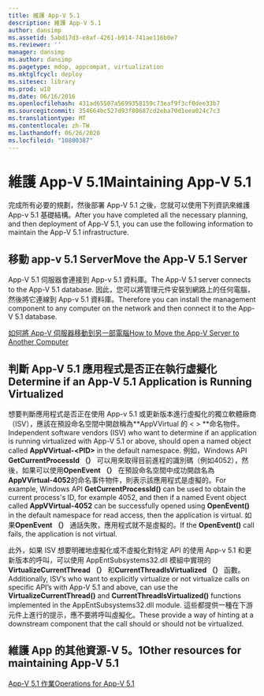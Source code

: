 ```yaml
---
title: 維護 App-V 5.1
description: 維護 App-V 5.1
author: dansimp
ms.assetid: 5abd17d3-e8af-4261-b914-741ae116b0e7
ms.reviewer: ''
manager: dansimp
ms.author: dansimp
ms.pagetype: mdop, appcompat, virtualization
ms.mktglfcycl: deploy
ms.sitesec: library
ms.prod: w10
ms.date: 06/16/2016
ms.openlocfilehash: 431ad65507a5699358159c73eaf9f3cf0dee33b7
ms.sourcegitcommit: 354664bc527d93f80687cd2eba70d1eea024c7c3
ms.translationtype: MT
ms.contentlocale: zh-TW
ms.lasthandoff: 06/26/2020
ms.locfileid: "10800387"
---
```

# <span data-ttu-id="d47c5-103">維護 App-V 5.1</span><span class="sxs-lookup"><span data-stu-id="d47c5-103">Maintaining App-V 5.1</span></span>


<span data-ttu-id="d47c5-104">完成所有必要的規劃，然後部署 App-V 5.1 之後，您就可以使用下列資訊來維護 App-v 5.1 基礎結構。</span><span class="sxs-lookup"><span data-stu-id="d47c5-104">After you have completed all the necessary planning, and then deployment of App-V 5.1, you can use the following information to maintain the App-V 5.1 infrastructure.</span></span>

## <a href="" id="move-the-app-v-5-1-server-"></a><span data-ttu-id="d47c5-105">移動 app-v 5.1 Server</span><span class="sxs-lookup"><span data-stu-id="d47c5-105">Move the App-V 5.1 Server</span></span>


<span data-ttu-id="d47c5-106">App-V 5.1 伺服器會連接到 App-v 5.1 資料庫。</span><span class="sxs-lookup"><span data-stu-id="d47c5-106">The App-V 5.1 server connects to the App-V 5.1 database.</span></span> <span data-ttu-id="d47c5-107">因此，您可以將管理元件安裝到網路上的任何電腦，然後將它連線到 App-v 5.1 資料庫。</span><span class="sxs-lookup"><span data-stu-id="d47c5-107">Therefore you can install the management component to any computer on the network and then connect it to the App-V 5.1 database.</span></span>

[<span data-ttu-id="d47c5-108">如何將 App-V 伺服器移動到另一部電腦</span><span class="sxs-lookup"><span data-stu-id="d47c5-108">How to Move the App-V Server to Another Computer</span></span>](how-to-move-the-app-v-server-to-another-computer51.md)

## <a href="" id="determine-if-an-app-v-5-1-application-is-running-virtualized-"></a><span data-ttu-id="d47c5-109">判斷 App-V 5.1 應用程式是否正在執行虛擬化</span><span class="sxs-lookup"><span data-stu-id="d47c5-109">Determine if an App-V 5.1 Application is Running Virtualized</span></span>


<span data-ttu-id="d47c5-110">想要判斷應用程式是否正在使用 App-v 5.1 或更新版本進行虛擬化的獨立軟體廠商（ISV），應該在預設命名空間中開啟稱為\*\*AppVVirtual 的 &lt; &gt; \*\*命名物件。</span><span class="sxs-lookup"><span data-stu-id="d47c5-110">Independent software vendors (ISV) who want to determine if an application is running virtualized with App-V 5.1 or above, should open a named object called **AppVVirtual-&lt;PID&gt;** in the default namespace.</span></span> <span data-ttu-id="d47c5-111">例如，Windows API **GetCurrentProcessId （）** 可以用來取得目前進程的識別碼（例如4052），然後，如果可以使用**OpenEvent （）** 在預設命名空間中成功開啟名為**AppVVirtual-4052**的命名事件物件，則表示該應用程式是虛擬的。</span><span class="sxs-lookup"><span data-stu-id="d47c5-111">For example, Windows API **GetCurrentProcessId()** can be used to obtain the current process's ID, for example 4052, and then if a named Event object called **AppVVirtual-4052** can be successfully opened using **OpenEvent()** in the default namespace for read access, then the application is virtual.</span></span> <span data-ttu-id="d47c5-112">如果**OpenEvent （）** 通話失敗，應用程式就不是虛擬的。</span><span class="sxs-lookup"><span data-stu-id="d47c5-112">If the **OpenEvent()** call fails, the application is not virtual.</span></span>

<span data-ttu-id="d47c5-113">此外，如果 ISV 想要明確地虛擬化或不虛擬化對特定 API 的使用 App-v 5.1 和更新版本的呼叫，可以使用 AppEntSubsystems32.dll 模組中實現的**VirtualizeCurrentThread （）** 和**CurrentThreadIsVirtualized （）** 函數。</span><span class="sxs-lookup"><span data-stu-id="d47c5-113">Additionally, ISV’s who want to explicitly virtualize or not virtualize calls on specific API’s with App-V 5.1 and above, can use the **VirtualizeCurrentThread()** and **CurrentThreadIsVirtualized()** functions implemented in the AppEntSubsystems32.dll module.</span></span> <span data-ttu-id="d47c5-114">這些都提供一種在下游元件上進行的提示，應不要將呼叫虛擬化。</span><span class="sxs-lookup"><span data-stu-id="d47c5-114">These provide a way of hinting at a downstream component that the call should or should not be virtualized.</span></span>






## <span data-ttu-id="d47c5-115">維護 App 的其他資源-V 5。1</span><span class="sxs-lookup"><span data-stu-id="d47c5-115">Other resources for maintaining App-V 5.1</span></span>


[<span data-ttu-id="d47c5-116">App-V 5.1 作業</span><span class="sxs-lookup"><span data-stu-id="d47c5-116">Operations for App-V 5.1</span></span>](operations-for-app-v-51.md)

 

 





